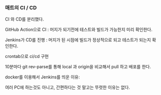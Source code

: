 ### 매트의 CI / CD

CI 와 CD를 분리했다.

GitHub Action으로 CI : 머지가 되기전에 테스트와 빌드가 가능한지 미리 확인한다.

Jenkins가 CD를 진행 : 머지가 된 시점에 빌드가 정상적으로 되고 테스트가 되는지 확인한다.



crontab으로 ci/cd 구현

10분마다 git rev-parse를 통해 local 과 origin을 비교해서 pull 하고 배포를 한다.



docker를 이용해서 Jenkins를 띄운 이유:

여러 PC에 하는것도 아니고, 간편하다는 것 말고는 뚜렷한 이유는 없다.

